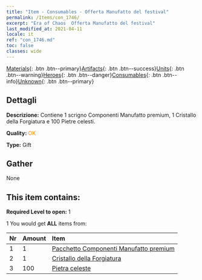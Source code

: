```yaml
---
title: "Item - Consumables - Offerta Manufatto del festival"
permalink: /Items/con_1746/
excerpt: "Era of Chaos  Offerta Manufatto del festival"
last_modified_at: 2021-04-11
locale: it
ref: "con_1746.md"
toc: false
classes: wide
---
```

 [Materials](/it/Items/){: .btn .btn--primary}[Artifacts](/it/Items/Artifacts/){: .btn .btn--success}[Units](/it/Items/Units/){: .btn .btn--warning}[Heroes](/it/Items/Heroes/){: .btn .btn--danger}[Consumables](/it/Items/Consumables/){: .btn .btn--info}[Unknown](/it/Items/Unknown/){: .btn .btn--primary}

## Dettagli
 **Descrizione:** Contiene 1 scrigno Componenti Manufatto premium, 1 Cristallo della Forgiatura e 100 Pietre celesti.

 **Quality:** <span style="color: #FF8C00">OK</span>

 **Type:** Gift

## Gather

  None

## This item contains:

 **Required Level to open:** 1

 1 You would get **ALL** items  from:

  | Nr | Amount |     Item    |
  |:---|:-------|:------------|
  | 1 | 1 | [Pacchetto Componenti Manufatto premium](/it/Items/con_1433/) | 
  | 2 | 1 | [Cristallo della Forgiatura](/it/Items/art_189/) | 
  | 3 | 100 | [Pietra celeste](/it/Items/art_188/) | 
